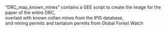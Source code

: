 "DRC_map_known_mines" contains a GEE script to create the image for the paper of the entire DRC,  
overlaid with known coltan mines from the IPIS database,  
and mining permits and tantalum permits from Global Forest Watch
